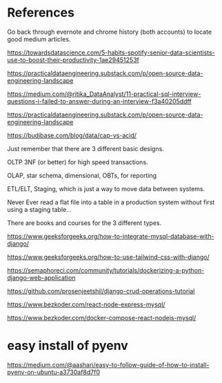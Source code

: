 # References

Go back through evernote and chrome history (both accounts) to locate good medium articles.

<https://towardsdatascience.com/5-habits-spotify-senior-data-scientists-use-to-boost-their-productivity-1ae29451253f>

<https://practicaldataengineering.substack.com/p/open-source-data-engineering-landscape>

<https://medium.com/@ritika_DataAnalyst/11-practical-sql-interview-questions-i-failed-to-answer-during-an-interview-f3a40205ddff>

<https://practicaldataengineering.substack.com/p/open-source-data-engineering-landscape>

<https://budibase.com/blog/data/cap-vs-acid/>



Just remember that there are 3 different basic designs.

OLTP 3NF (or better) for high speed transactions.

OLAP, star schema, dimensional, OBTs, for reporting

ETL/ELT, Staging, which is just a way to move data between systems.

Never Ever read a flat file into a table in a production system without first using a staging table…

There are books and courses for the 3 different types.


https://www.geeksforgeeks.org/how-to-integrate-mysql-database-with-django/

https://www.geeksforgeeks.org/how-to-use-tailwind-css-with-django/

https://semaphoreci.com/community/tutorials/dockerizing-a-python-django-web-application

https://github.com/prosenjeetshil/django-crud-operations-tutorial


https://www.bezkoder.com/react-node-express-mysql/

https://www.bezkoder.com/docker-compose-react-nodejs-mysql/


# easy install of pyenv
https://medium.com/@aashari/easy-to-follow-guide-of-how-to-install-pyenv-on-ubuntu-a3730af8d7f0

